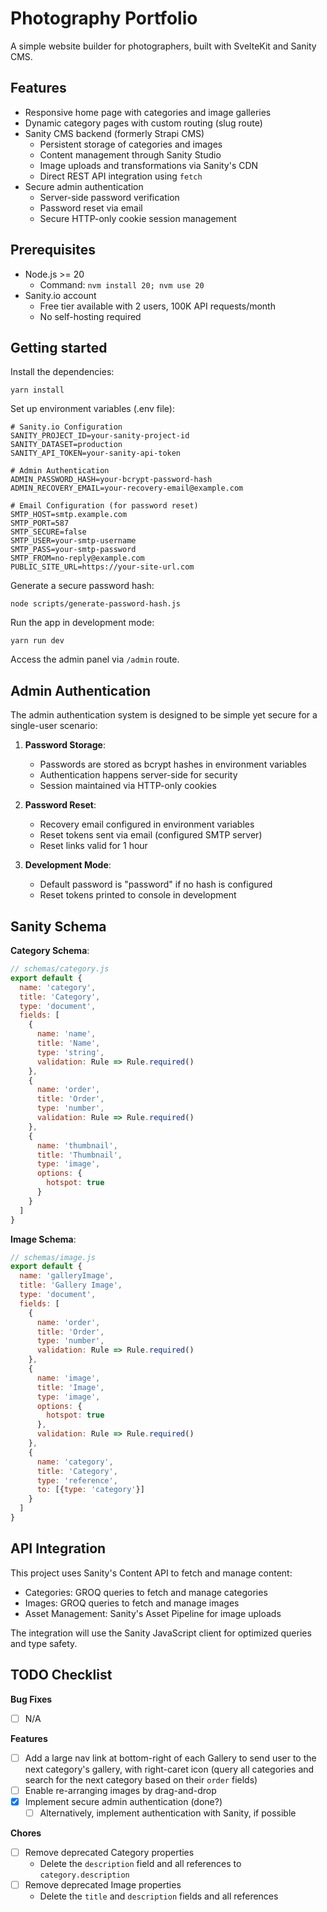 # Photography Portfolio

A simple website builder for photographers, built with SvelteKit and Sanity CMS.

## Features

-   Responsive home page with categories and image galleries
-   Dynamic category pages with custom routing (slug route)
-   Sanity CMS backend (formerly Strapi CMS)
    -   Persistent storage of categories and images
    -   Content management through Sanity Studio
    -   Image uploads and transformations via Sanity's CDN
    -   Direct REST API integration using `fetch`
-   Secure admin authentication
    -   Server-side password verification
    -   Password reset via email
    -   Secure HTTP-only cookie session management

## Prerequisites

-   Node.js >= 20
    -   Command: `nvm install 20; nvm use 20`
-   Sanity.io account
    -   Free tier available with 2 users, 100K API requests/month
    -   No self-hosting required

## Getting started

Install the dependencies:

```
yarn install
```

Set up environment variables (.env file):

```
# Sanity.io Configuration
SANITY_PROJECT_ID=your-sanity-project-id
SANITY_DATASET=production
SANITY_API_TOKEN=your-sanity-api-token

# Admin Authentication
ADMIN_PASSWORD_HASH=your-bcrypt-password-hash
ADMIN_RECOVERY_EMAIL=your-recovery-email@example.com

# Email Configuration (for password reset)
SMTP_HOST=smtp.example.com
SMTP_PORT=587
SMTP_SECURE=false
SMTP_USER=your-smtp-username
SMTP_PASS=your-smtp-password
SMTP_FROM=no-reply@example.com
PUBLIC_SITE_URL=https://your-site-url.com
```

Generate a secure password hash:

```
node scripts/generate-password-hash.js
```

Run the app in development mode:

```
yarn run dev
```

Access the admin panel via `/admin` route.

## Admin Authentication

The admin authentication system is designed to be simple yet secure for a single-user scenario:

1. **Password Storage**: 
   - Passwords are stored as bcrypt hashes in environment variables
   - Authentication happens server-side for security
   - Session maintained via HTTP-only cookies

2. **Password Reset**:
   - Recovery email configured in environment variables
   - Reset tokens sent via email (configured SMTP server)
   - Reset links valid for 1 hour

3. **Development Mode**:
   - Default password is "password" if no hash is configured
   - Reset tokens printed to console in development

## Sanity Schema

**Category Schema**:
```javascript
// schemas/category.js
export default {
  name: 'category',
  title: 'Category',
  type: 'document',
  fields: [
    {
      name: 'name',
      title: 'Name',
      type: 'string',
      validation: Rule => Rule.required()
    },
    {
      name: 'order',
      title: 'Order',
      type: 'number',
      validation: Rule => Rule.required()
    },
    {
      name: 'thumbnail',
      title: 'Thumbnail',
      type: 'image',
      options: {
        hotspot: true
      }
    }
  ]
}
```

**Image Schema**:
```javascript
// schemas/image.js
export default {
  name: 'galleryImage',
  title: 'Gallery Image',
  type: 'document',
  fields: [
    {
      name: 'order',
      title: 'Order',
      type: 'number',
      validation: Rule => Rule.required()
    },
    {
      name: 'image',
      title: 'Image',
      type: 'image',
      options: {
        hotspot: true
      },
      validation: Rule => Rule.required()
    },
    {
      name: 'category',
      title: 'Category',
      type: 'reference',
      to: [{type: 'category'}]
    }
  ]
}
```

## API Integration

This project uses Sanity's Content API to fetch and manage content:

-   Categories: GROQ queries to fetch and manage categories
-   Images: GROQ queries to fetch and manage images
-   Asset Management: Sanity's Asset Pipeline for image uploads

The integration will use the Sanity JavaScript client for optimized queries and type safety.

## TODO Checklist

**Bug Fixes**
- [ ] N/A

**Features**
- [ ] Add a large nav link at bottom-right of each Gallery to send user to the next category's gallery, with right-caret icon (query all categories and search for the next category based on their `order` fields)
- [ ] Enable re-arranging images by drag-and-drop
- [x] Implement secure admin authentication (done?)
  - [ ] Alternatively, implement authentication with Sanity, if possible

**Chores**
- [ ] Remove deprecated Category properties
    - Delete the `description` field and all references to `category.description`
- [ ] Remove deprecated Image properties
    - Delete the `title` and `description` fields and all references
